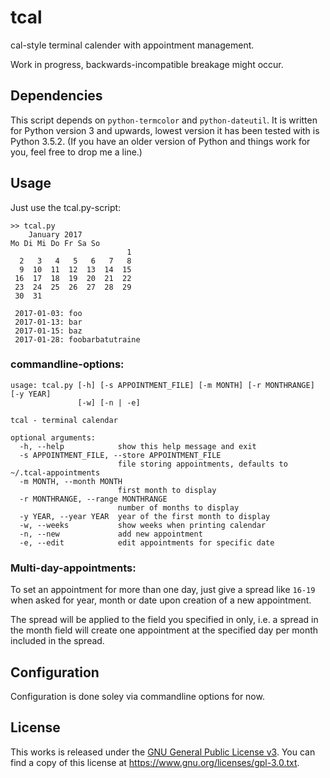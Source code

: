 # tcal

cal-style terminal calender with appointment management.

Work in progress, backwards-incompatible breakage might occur.


## Dependencies

This script depends on `python-termcolor` and `python-dateutil`.
It is written for Python version 3 and upwards, lowest version it has been tested with is Python 3.5.2. (If you have an older version of Python and things work for you, feel free to drop me a line.)


## Usage

Just use the tcal.py-script:

	>> tcal.py
	    January 2017
	Mo Di Mi Do Fr Sa So
	                          1 
	  2   3   4   5   6   7   8 
	  9  10  11  12  13  14  15 
	 16  17  18  19  20  21  22 
	 23  24  25  26  27  28  29 
	 30  31                     
	
	 2017-01-03: foo
	 2017-01-13: bar
	 2017-01-15: baz
	 2017-01-28: foobarbatutraine

### commandline-options:

	usage: tcal.py [-h] [-s APPOINTMENT_FILE] [-m MONTH] [-r MONTHRANGE] [-y YEAR]
	               [-w] [-n | -e]
	
	tcal - terminal calendar
	
	optional arguments:
	  -h, --help            show this help message and exit
	  -s APPOINTMENT_FILE, --store APPOINTMENT_FILE
	                        file storing appointments, defaults to ~/.tcal-appointments
	  -m MONTH, --month MONTH
	                        first month to display
	  -r MONTHRANGE, --range MONTHRANGE
	                        number of months to display
	  -y YEAR, --year YEAR  year of the first month to display
	  -w, --weeks           show weeks when printing calendar
	  -n, --new             add new appointment
	  -e, --edit            edit appointments for specific date

### Multi-day-appointments:

To set an appointment for more than one day, just give a spread like `16-19` when asked for year, month or date upon creation of a new appointment.

The spread will be applied to the field you specified in only, i.e. a spread in the month field will create one appointment at the specified day per month included in the spread.


## Configuration

Configuration is done soley via commandline options for now.


## License

This works is released under the [GNU General Public License v3](https://www.gnu.org/licenses/gpl-3.0.txt). You can find a copy of this license at https://www.gnu.org/licenses/gpl-3.0.txt.

